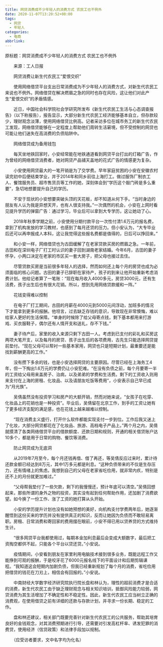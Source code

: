 ```yaml
---
title: 网贷消费成不少年轻人的消费方式 农民工也不例外
date: 2020-11-07T13:20:52+08:00
tags:
  - 网贷
  - 年轻人
categories:
  - 电商
abbrlink:
---
```


原标题：网贷消费成不少年轻人的消费方式 农民工也不例外

　　来源：工人日报

　　网贷消费让新生代农民工“爱恨交织”

　　使用网络借贷平台支出日常消费成为不少年轻人的消费方式，对新生代农民工来说也不例外。网络借贷在解决燃眉之急的同时也存在风险，这让他们对此产生“爱恨交织”的矛盾情感。

　　近日，中国社会科学院社会学研究所发布《新生代农民工生活与心态调查报告》（以下称报告），报告显示，大部分新生代农民工经济能够基本自立，但存款较少，理财观念淡薄，使用网络借贷比例高。记者采访多位在城市务工的新生代农民工发现，网络借贷能够在一定程度上帮助他们周转生活窘境，但不受控制的网贷也可能让他们迷失在高消费的负债陷阱中。

　　网络借贷成为备用钱包

　　每天坐地铁回家时，小安经常能在地铁通道看到网贷平台打出的灯箱广告，作为曾经的网络借贷消费者，她对网贷产品铺天盖地的花式广告的情感更为复杂。

　　小安使用网贷最大的一笔开销是为了交学费。早年家庭贫困的小安在安徽农村读完初中后便结束学业，并于2014年和同乡前往上海打工。做过服饰厂制衣工人、餐馆服务员、超市售货员等工作的她，深刻体会到“学历这个敲门砖是多么重要”，急切地想要提升自己的学历。

　　不安于现状的小安想要突破头顶的天花板，却不知道从何下手。“当时身边的朋友有人认为我是异想天开，也有人很支持我。”一次偶然的机会，小安在上网时看见提升学历的弹窗广告：通过学习，毕业后可以拿到大专学历，这让她动了心。

　　2018年秋季学期之前，小安使用分期付款平台一次性付清1.6万元的报名费，拿到了机构发放的学习教材，也感到了每月还贷的压力。但小安认为，“大专毕业后还可以再申报成人本科，这让我觉得这些报名费都是值得的，日后可以挣回来。”

　　和小安一样，网络借贷也为古田缓解了在老家贷款买房的燃眉之急。一年前，古田和在深圳电子厂打工时认识的妻子回到湖南老家结婚。今年6月，古田的妻子怀孕，小两口决定在老家的市区买一套大房子，把父母也接过去住。

　　尽管贷款买房是当前很多年轻人的选择，然而如何还上每个月的房贷也成为必须面临的核心问题。古田的妻子已辞职在家待产，孩子的到来让他开始重新考虑消费计划。他给记者算了一笔账：“现在每月收入4000多元，房贷3000元，还有生活费，孩子出生后也有很大花销。所以，想到先用网络贷款缓和一阵。”

　　花钱变得难以控制

　　在电子厂打工期间，古田的月薪在4000元到5000元间浮动，加班多的情况下才能拿到更多的报酬。他坦言，过去缺乏存钱的意识，导致现在非常懊悔，难以给家人更好的生活保障。“单身的时候除了给父母寄点钱，剩下基本都用来打游戏、买衣服鞋子，偶尔还有人情开支和送礼，存不下钱。”

　　妻子待产后，家里的收入来源只剩下古田一人。考虑到已支付的彩礼和买房这两项大笔开支，以及每月的房贷、孩子出生后的各项费用，古先生只能选择网贷提前垫付。“现在父母可以帮衬一些基本家用，网贷也只是短期计划，最重要还是能找到薪酬更高的工作。”

　　没有攒下多余的钱，也是小安选择网贷的主要原因。尽管已经在上海务工4年，但一下掏出1.6万元的学费仍让小安犯难。“在没有负债之前，每个月要寄一半的工资给父母用来盖房子、治病，以及弟弟的学费和生活费。剩下的工资收入则用来支付在上海的房租、化妆品、以及请朋友吃饭等费用”，小安表示自己早已成为“月光族”。

　　吴倩虽然没有投资学习和房产的大额开销，然而对她来说，“女孩子在吃穿、化妆品上的花销也是一种投资”。毕业后，吴倩留在北京工作，到手的工资让她有了更多经济支配的满足感，也在花钱上越来越难以控制。

　　“现在消费主义盛行，打开什么软件都能实现支付一步到位。工作后我又迷上了化妆，大部分网贷都花在了化妆品、旅游、高档电子产品上。”两个月之内，吴倩就摸清了各类网络借贷平台的借款额度、还款日期和规则，开通的相关借贷账户达10多个，都是用于日常的购物、餐饮等消费。

　　防止网贷成为无底洞

　　从2019年7月至今，每个月还钱再借、借了再还，等吴倩反应过来时，累计待还款金额已经达到8万元，其中1万多元都是利息。“这种负债带来的不仅是生存压力，还有情绪上的焦虑。我想到自己的父母在老家省吃俭用，就非常内疚，特别是还不上的月份就更加难过。”

　　“父母帮我垫付了一些欠款，剩下的我慢慢还，预计年底可以清空。”吴倩回想起来，那些所谓的身外之物的投资，其实没有起到任何帮助作用，还加剧了消费欲望。如今换了一份工作、涨了工资的她打算从头开始。

　　小安的学历提升计划也没有如她预想的美好，向机构支付学费两年后，她逐渐醒悟到这份买来的学历并没有提供真正的知识，反而让她因为负债而不敢轻易离职。房租、日常消费和寄回家的费用摆在眼前，小安不得已用以贷养贷的方式维持生计。

　　“很多网贷平台我都使用过，每期本金加利息最后会变成大额数字，最后把工资掏空都供不起，只能各个平台以贷还贷。”小安说。

　　疫情期间，小安看到朋友在家里利用电脑技术接到很多业务，既能远程工作又能挣到可观的报酬，于是咬牙花了6000元报名线下的平面设计和后期剪辑课程。“我知道这会短期内加剧负债，但我已经重新规划了每个月的消费，省吃俭用把借贷的钱花在刀刃上，相信会有回报的。”小安说。

　　中南财经大学数字经济研究院执行院长盘和林认为，理性的超前消费才是合适的消费，新生代农民工由于缺乏理财观念与相关知识培训，抵御风险能力较弱，网贷消费为其生活增加了不确定性和不稳定性。因此，新生代农民工应当树立正确的消费观，在使用借贷之前有详细的还款与存款计划，并寻求一份长期、稳定的工作。

　　盘和林还建议，相关部门既要完善针对新生代农民工的公共服务，帮助其培育良好的金钱观念，对其消费预期进行引导，还需要对引发高杠杆率、诱发犯罪的消费贷，使用经济（信贷政策）和法律手段加以规制。

　　（应受访者要求，文中名字均为化名）
